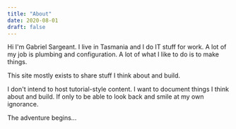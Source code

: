 ```yaml
---
title: "About"
date: 2020-08-01
draft: false
---
```


Hi I'm Gabriel Sargeant. I live in Tasmania and I do IT stuff for work. A lot of my job is plumbing and configuration. A lot of what I like to do is to make things. 

This site mostly exists to share stuff I think about and build. 

I don't intend to host tutorial-style content. I want to document things I think about and build. If only to be able to look back and smile at my own ignorance.

The adventure begins...













